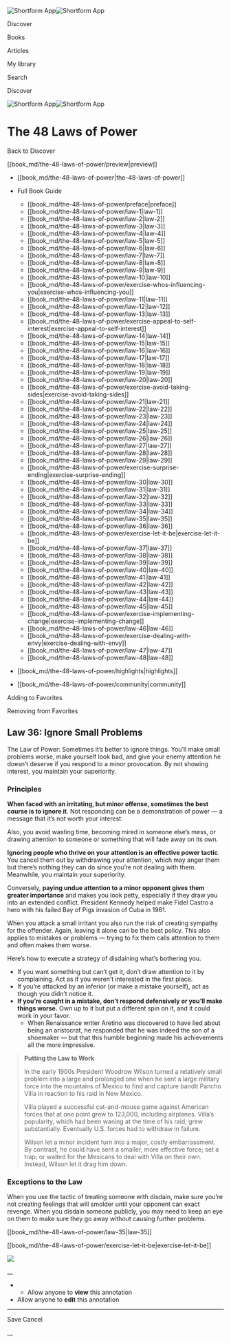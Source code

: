 ![Shortform App](/img/logo.36a2399e.svg)![Shortform App](/img/logo-dark.70c1b072.svg)

Discover

Books

Articles

My library

Search

Discover

![Shortform App](/img/logo.36a2399e.svg)![Shortform App](/img/logo-dark.70c1b072.svg)

# The 48 Laws of Power

Back to Discover

[[book_md/the-48-laws-of-power/preview|preview]]

  * [[book_md/the-48-laws-of-power|the-48-laws-of-power]]
  * Full Book Guide

    * [[book_md/the-48-laws-of-power/preface|preface]]
    * [[book_md/the-48-laws-of-power/law-1|law-1]]
    * [[book_md/the-48-laws-of-power/law-2|law-2]]
    * [[book_md/the-48-laws-of-power/law-3|law-3]]
    * [[book_md/the-48-laws-of-power/law-4|law-4]]
    * [[book_md/the-48-laws-of-power/law-5|law-5]]
    * [[book_md/the-48-laws-of-power/law-6|law-6]]
    * [[book_md/the-48-laws-of-power/law-7|law-7]]
    * [[book_md/the-48-laws-of-power/law-8|law-8]]
    * [[book_md/the-48-laws-of-power/law-9|law-9]]
    * [[book_md/the-48-laws-of-power/law-10|law-10]]
    * [[book_md/the-48-laws-of-power/exercise-whos-influencing-you|exercise-whos-influencing-you]]
    * [[book_md/the-48-laws-of-power/law-11|law-11]]
    * [[book_md/the-48-laws-of-power/law-12|law-12]]
    * [[book_md/the-48-laws-of-power/law-13|law-13]]
    * [[book_md/the-48-laws-of-power/exercise-appeal-to-self-interest|exercise-appeal-to-self-interest]]
    * [[book_md/the-48-laws-of-power/law-14|law-14]]
    * [[book_md/the-48-laws-of-power/law-15|law-15]]
    * [[book_md/the-48-laws-of-power/law-16|law-16]]
    * [[book_md/the-48-laws-of-power/law-17|law-17]]
    * [[book_md/the-48-laws-of-power/law-18|law-18]]
    * [[book_md/the-48-laws-of-power/law-19|law-19]]
    * [[book_md/the-48-laws-of-power/law-20|law-20]]
    * [[book_md/the-48-laws-of-power/exercise-avoid-taking-sides|exercise-avoid-taking-sides]]
    * [[book_md/the-48-laws-of-power/law-21|law-21]]
    * [[book_md/the-48-laws-of-power/law-22|law-22]]
    * [[book_md/the-48-laws-of-power/law-23|law-23]]
    * [[book_md/the-48-laws-of-power/law-24|law-24]]
    * [[book_md/the-48-laws-of-power/law-25|law-25]]
    * [[book_md/the-48-laws-of-power/law-26|law-26]]
    * [[book_md/the-48-laws-of-power/law-27|law-27]]
    * [[book_md/the-48-laws-of-power/law-28|law-28]]
    * [[book_md/the-48-laws-of-power/law-29|law-29]]
    * [[book_md/the-48-laws-of-power/exercise-surprise-ending|exercise-surprise-ending]]
    * [[book_md/the-48-laws-of-power/law-30|law-30]]
    * [[book_md/the-48-laws-of-power/law-31|law-31]]
    * [[book_md/the-48-laws-of-power/law-32|law-32]]
    * [[book_md/the-48-laws-of-power/law-33|law-33]]
    * [[book_md/the-48-laws-of-power/law-34|law-34]]
    * [[book_md/the-48-laws-of-power/law-35|law-35]]
    * [[book_md/the-48-laws-of-power/law-36|law-36]]
    * [[book_md/the-48-laws-of-power/exercise-let-it-be|exercise-let-it-be]]
    * [[book_md/the-48-laws-of-power/law-37|law-37]]
    * [[book_md/the-48-laws-of-power/law-38|law-38]]
    * [[book_md/the-48-laws-of-power/law-39|law-39]]
    * [[book_md/the-48-laws-of-power/law-40|law-40]]
    * [[book_md/the-48-laws-of-power/law-41|law-41]]
    * [[book_md/the-48-laws-of-power/law-42|law-42]]
    * [[book_md/the-48-laws-of-power/law-43|law-43]]
    * [[book_md/the-48-laws-of-power/law-44|law-44]]
    * [[book_md/the-48-laws-of-power/law-45|law-45]]
    * [[book_md/the-48-laws-of-power/exercise-implementing-change|exercise-implementing-change]]
    * [[book_md/the-48-laws-of-power/law-46|law-46]]
    * [[book_md/the-48-laws-of-power/exercise-dealing-with-envy|exercise-dealing-with-envy]]
    * [[book_md/the-48-laws-of-power/law-47|law-47]]
    * [[book_md/the-48-laws-of-power/law-48|law-48]]
  * [[book_md/the-48-laws-of-power/highlights|highlights]]
  * [[book_md/the-48-laws-of-power/community|community]]



Adding to Favorites 

Removing from Favorites 

## Law 36: Ignore Small Problems

The Law of Power: Sometimes it’s better to ignore things. You’ll make small problems worse, make yourself look bad, and give your enemy attention he doesn’t deserve if you respond to a minor provocation. By not showing interest, you maintain your superiority.

### Principles

**When faced with an irritating, but minor offense, sometimes the best course is to ignore it**. Not responding can be a demonstration of power — a message that it’s not worth your interest.

Also, you avoid wasting time, becoming mired in someone else’s mess, or drawing attention to someone or something that will fade away on its own.

**Ignoring people who thrive on your attention is an effective power tactic**. You cancel them out by withdrawing your attention, which may anger them but there’s nothing they can do since you’re not dealing with them. Meanwhile, you maintain your superiority.

Conversely, **paying undue attention to a minor opponent gives them greater importance** and makes you look petty, especially if they draw you into an extended conflict. President Kennedy helped make Fidel Castro a hero with his failed Bay of Pigs invasion of Cuba in 1961.

When you attack a small irritant you also run the risk of creating sympathy for the offender. Again, leaving it alone can be the best policy. This also applies to mistakes or problems — trying to fix them calls attention to them and often makes them worse.

Here’s how to execute a strategy of disdaining what’s bothering you.

  * If you want something but can’t get it, don’t draw attention to it by complaining. Act as if you weren’t interested in the first place.
  * If you’re attacked by an inferior (or make a mistake yourself), act as though you didn’t notice it.
  * **If you’re caught in a mistake, don’t respond defensively or you’ll make things worse.** Own up to it but put a different spin on it, and it could work in your favor. 
    * When Renaissance writer Aretino was discovered to have lied about being an aristocrat, he responded that he was indeed the son of a shoemaker — but that this humble beginning made his achievements all the more impressive.



> **Putting the Law to Work**
> 
> In the early 1900s President Woodrow Wilson turned a relatively small problem into a large and prolonged one when he sent a large military force into the mountains of Mexico to find and capture bandit Pancho Villa in reaction to his raid in New Mexico.
> 
> Villa played a successful cat-and-mouse game against American forces that at one point grew to 123,000, including airplanes. Villa’s popularity, which had been waning at the time of his raid, grew substantially. Eventually U.S. forces had to withdraw in failure.
> 
> Wilson let a minor incident turn into a major, costly embarrassment. By contrast, he could have sent a smaller, more effective force; set a trap; or waited for the Mexicans to deal with Villa on their own. Instead, Wilson let it drag him down.

### Exceptions to the Law

When you use the tactic of treating someone with disdain, make sure you’re not creating feelings that will smolder until your opponent can exact revenge. When you disdain someone publicly, you may need to keep an eye on them to make sure they go away without causing further problems.

[[book_md/the-48-laws-of-power/law-35|law-35]]

[[book_md/the-48-laws-of-power/exercise-let-it-be|exercise-let-it-be]]

![](https://bat.bing.com/action/0?ti=56018282&Ver=2&mid=1f36b2c5-86f3-4816-9b1c-cf5f2ec6c047&sid=1711133063fa11eebdec89a8b8ae3bbc&vid=171147a063fa11eea7440fcfeb230d96&vids=0&msclkid=N&pi=0&lg=en-US&sw=800&sh=600&sc=24&nwd=1&tl=Shortform%20%7C%20Book&p=https%3A%2F%2Fwww.shortform.com%2Fapp%2Fbook%2Fthe-48-laws-of-power%2Flaw-36&r=&lt=463&evt=pageLoad&sv=1&rn=407317)

__

  *   * Allow anyone to **view** this annotation
  * Allow anyone to **edit** this annotation



* * *

Save Cancel

__



